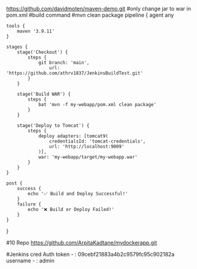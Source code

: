https://github.com/davidmoten/maven-demo.git
#only change jar to war in pom.xml 
#build command
#mvn clean package
pipeline {
    agent any

    tools {
        maven '3.9.11'
    }

    stages {
        stage('Checkout') {
            steps {
                git branch: 'main', 
                    url: 'https://github.com/athrv1837/JenkinsBuildTest.git'
            }
        }

        stage('Build WAR') {
            steps {
                bat 'mvn -f my-webapp/pom.xml clean package'
            }
        }

        stage('Deploy to Tomcat') {
            steps {
                deploy adapters: [tomcat9(
                    credentialsId: 'tomcat-credentials',
                    url: 'http://localhost:9009'
                )],
                war: 'my-webapp/target/my-webapp.war'
            }
        }
    }

    post {
        success {
            echo '✅ Build and Deploy Successful!'
        }
        failure {
            echo '❌ Build or Deploy Failed!'
        }
    }
}

#10 Repo
https://github.com/ArpitaKadtane/mydockerapp.git

#Jenkins cred 
Auth token - : 09cebf21883a4b2c9579fc95c902182a
username - : admin 

